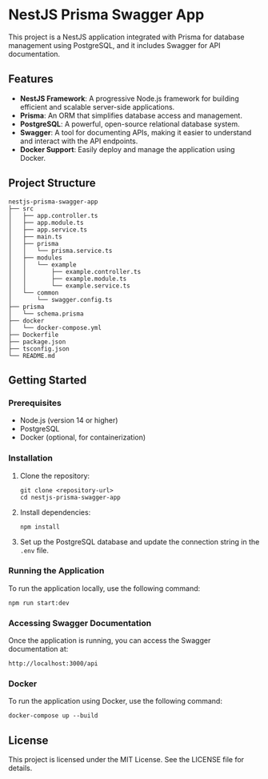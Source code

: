 # NestJS Prisma Swagger App

This project is a NestJS application integrated with Prisma for database management using PostgreSQL, and it includes Swagger for API documentation.

## Features

- **NestJS Framework**: A progressive Node.js framework for building efficient and scalable server-side applications.
- **Prisma**: An ORM that simplifies database access and management.
- **PostgreSQL**: A powerful, open-source relational database system.
- **Swagger**: A tool for documenting APIs, making it easier to understand and interact with the API endpoints.
- **Docker Support**: Easily deploy and manage the application using Docker.

## Project Structure

```
nestjs-prisma-swagger-app
├── src
│   ├── app.controller.ts
│   ├── app.module.ts
│   ├── app.service.ts
│   ├── main.ts
│   ├── prisma
│   │   └── prisma.service.ts
│   ├── modules
│   │   └── example
│   │       ├── example.controller.ts
│   │       ├── example.module.ts
│   │       └── example.service.ts
│   └── common
│       └── swagger.config.ts
├── prisma
│   └── schema.prisma
├── docker
│   └── docker-compose.yml
├── Dockerfile
├── package.json
├── tsconfig.json
└── README.md
```

## Getting Started

### Prerequisites

- Node.js (version 14 or higher)
- PostgreSQL
- Docker (optional, for containerization)

### Installation

1. Clone the repository:

   ```
   git clone <repository-url>
   cd nestjs-prisma-swagger-app
   ```

2. Install dependencies:

   ```
   npm install
   ```

3. Set up the PostgreSQL database and update the connection string in the `.env` file.

### Running the Application

To run the application locally, use the following command:

```
npm run start:dev
```

### Accessing Swagger Documentation

Once the application is running, you can access the Swagger documentation at:

```
http://localhost:3000/api
```

### Docker

To run the application using Docker, use the following command:

```
docker-compose up --build
```

## License

This project is licensed under the MIT License. See the LICENSE file for details.

